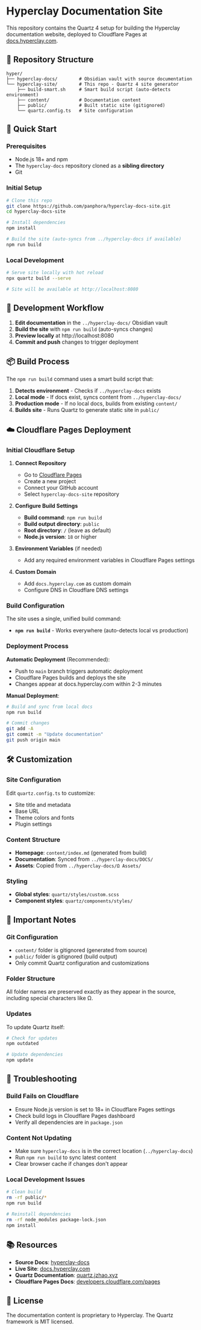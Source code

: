 # Hyperclay Documentation Site

This repository contains the Quartz 4 setup for building the Hyperclay documentation website, deployed to Cloudflare Pages at [docs.hyperclay.com](https://docs.hyperclay.com).

## 📁 Repository Structure

```
hyper/
├── hyperclay-docs/        # Obsidian vault with source documentation
└── hyperclay-site/        # This repo - Quartz 4 site generator
    ├── build-smart.sh     # Smart build script (auto-detects environment)
    ├── content/           # Documentation content
    ├── public/            # Built static site (gitignored)
    └── quartz.config.ts   # Site configuration
```

## 🚀 Quick Start

### Prerequisites

- Node.js 18+ and npm
- The `hyperclay-docs` repository cloned as a **sibling directory**
- Git

### Initial Setup

```bash
# Clone this repo
git clone https://github.com/panphora/hyperclay-docs-site.git
cd hyperclay-docs-site

# Install dependencies
npm install

# Build the site (auto-syncs from ../hyperclay-docs if available)
npm run build
```

### Local Development

```bash
# Serve site locally with hot reload
npx quartz build --serve

# Site will be available at http://localhost:8080
```

## 🔄 Development Workflow

1. **Edit documentation** in the `../hyperclay-docs/` Obsidian vault
2. **Build the site** with `npm run build` (auto-syncs changes)
3. **Preview locally** at http://localhost:8080
4. **Commit and push** changes to trigger deployment

## 📦 Build Process

The `npm run build` command uses a smart build script that:
1. **Detects environment** - Checks if `../hyperclay-docs` exists
2. **Local mode** - If docs exist, syncs content from `../hyperclay-docs/`
3. **Production mode** - If no local docs, builds from existing `content/`
4. **Builds site** - Runs Quartz to generate static site in `public/`

## ☁️ Cloudflare Pages Deployment

### Initial Cloudflare Setup

1. **Connect Repository**
   - Go to [Cloudflare Pages](https://pages.cloudflare.com/)
   - Create a new project
   - Connect your GitHub account
   - Select `hyperclay-docs-site` repository

2. **Configure Build Settings**
   - **Build command**: `npm run build`
   - **Build output directory**: `public`
   - **Root directory**: `/` (leave as default)
   - **Node.js version**: `18` or higher

3. **Environment Variables** (if needed)
   - Add any required environment variables in Cloudflare Pages settings

4. **Custom Domain**
   - Add `docs.hyperclay.com` as custom domain
   - Configure DNS in Cloudflare DNS settings

### Build Configuration

The site uses a single, unified build command:
- **`npm run build`** - Works everywhere (auto-detects local vs production)

### Deployment Process

**Automatic Deployment** (Recommended):
- Push to `main` branch triggers automatic deployment
- Cloudflare Pages builds and deploys the site
- Changes appear at docs.hyperclay.com within 2-3 minutes

**Manual Deployment**:
```bash
# Build and sync from local docs
npm run build

# Commit changes
git add -A
git commit -m "Update documentation"
git push origin main
```

## 🛠 Customization

### Site Configuration
Edit `quartz.config.ts` to customize:
- Site title and metadata
- Base URL
- Theme colors and fonts
- Plugin settings

### Content Structure
- **Homepage**: `content/index.md` (generated from build)
- **Documentation**: Synced from `../hyperclay-docs/DOCS/`
- **Assets**: Copied from `../hyperclay-docs/Ω Assets/`

### Styling
- **Global styles**: `quartz/styles/custom.scss`
- **Component styles**: `quartz/components/styles/`

## 📝 Important Notes

### Git Configuration
- `content/` folder is gitignored (generated from source)
- `public/` folder is gitignored (build output)
- Only commit Quartz configuration and customizations

### Folder Structure
All folder names are preserved exactly as they appear in the source, including special characters like Ω.

### Updates
To update Quartz itself:
```bash
# Check for updates
npm outdated

# Update dependencies
npm update
```

## 🔧 Troubleshooting

### Build Fails on Cloudflare
- Ensure Node.js version is set to 18+ in Cloudflare Pages settings
- Check build logs in Cloudflare Pages dashboard
- Verify all dependencies are in `package.json`

### Content Not Updating
- Make sure `hyperclay-docs` is in the correct location (`../hyperclay-docs`)
- Run `npm run build` to sync latest content
- Clear browser cache if changes don't appear

### Local Development Issues
```bash
# Clean build
rm -rf public/*
npm run build

# Reinstall dependencies
rm -rf node_modules package-lock.json
npm install
```

## 📚 Resources

- **Source Docs**: [hyperclay-docs](https://github.com/panphora/hyperclay-docs)
- **Live Site**: [docs.hyperclay.com](https://docs.hyperclay.com)
- **Quartz Documentation**: [quartz.jzhao.xyz](https://quartz.jzhao.xyz/)
- **Cloudflare Pages Docs**: [developers.cloudflare.com/pages](https://developers.cloudflare.com/pages/)

## 📄 License

The documentation content is proprietary to Hyperclay. The Quartz framework is MIT licensed.

